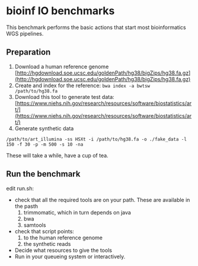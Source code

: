 # bioinf IO benchmarks

This benchmark performs the basic actions that start most bioinformatics WGS  pipelines.

## Preparation
1. Download a human reference genome [http://hgdownload.soe.ucsc.edu/goldenPath/hg38/bigZips/hg38.fa.gz](http://hgdownload.soe.ucsc.edu/goldenPath/hg38/bigZips/hg38.fa.gz)
2. Create and index for the reference: `bwa index -a bwtsw /path/to/hg38.fa`
3. Download this tool to generate test data: [https://www.niehs.nih.gov/research/resources/software/biostatistics/art/](https://www.niehs.nih.gov/research/resources/software/biostatistics/art/)
4. Generate synthetic data
```
/path/to/art_illumina -ss HSXt -i /path/to/hg38.fa -o ./fake_data -l 150 -f 30 -p -m 500 -s 10 -na
```
These will take a while, have a cup of tea.

## Run the benchmark
edit run.sh:
*  check that all the required tools are on your path. These are available in the pasth
    1. trimmomatic, which in turn depends on java
    2. bwa
    3. samtools
* check that script points:
    1.  to the human reference genome
    2.  the synthetic reads
* Decide what resources to give the tools
* Run in your queueing system or interactively.


